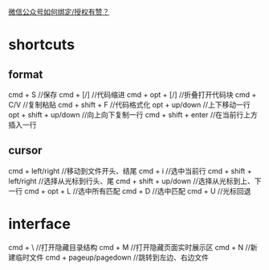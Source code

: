 [微信公众号如何绑定/授权有赞？](https://help.youzan.com/displaylist/detail_4_4-2-180)
# shortcuts
## format
cmd + S //保存
cmd + [/] //代码缩进
cmd + opt + [/] //折叠打开代码块
cmd + C/V //复制粘贴
cmd + shift + F //代码格式化
opt + up/down //上下移动一行
opt + shift + up/down //向上向下复制一行
cmd + shift + enter //在当前行上方插入一行

## cursor
cmd + left/right //移动到文件开头、结尾
cmd + i //选中当前行
cmd + shift + left/right //选择从光标到行头、尾
cmd + shift + up/down //选择从光标到上、下一行
cmd + opt + L //选中所有匹配
cmd + D //选中匹配
cmd + U //光标回退

# interface
cmd + \ //打开隐藏目录结构
cmd + M //打开隐藏页面实时展示区
cmd + N //新建临时文件
cmd + pageup/pagedown //跳转到左边、右边文件 

